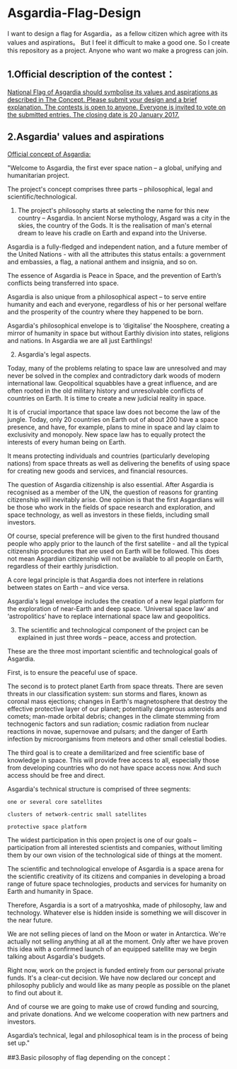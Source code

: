 # Asgardia-Flag-Design
I want to design a flag for Asgardia，as a fellow citizen which agree with its values and aspirations。
But I feel it difficult to make a good one.
So I create this repository as a project.
Anyone who want wo make a progress can join.

## 1.Official description of the contest：
[National Flag of Asgardia should symbolise its values and aspirations as described in The Concept.
Please submit your design and a brief explanation.
The contests is open to anyone. Everyone is invited to vote on the submitted entries.
The closing date is 20 January 2017.](https://asgardia.space/contest/flag)
## 2.Asgardia' values and aspirations
[Official concept of Asgardia:](https://asgardia.space/concept)

"Welcome to Asgardia, the first ever space nation – a global, unifying and humanitarian project.

The project's concept comprises three parts – philosophical, legal and scientific/technological.

1. The project's philosophy starts at selecting the name for this new country – Asgardia. In ancient Norse mythology, Asgard was a city in the skies, the country of the Gods. It is the realisation of man's eternal dream to leave his cradle on Earth and expand into the Universe.

Asgardia is a fully-fledged and independent nation, and a future member of the United Nations - with all the attributes this status entails: a government and embassies, a flag, a national anthem and insignia, and so on.

The essence of Asgardia is Peace in Space, and the prevention of Earth’s conflicts being transferred into space.

Asgardia is also unique from a philosophical aspect – to serve entire humanity and each and everyone, regardless of his or her personal welfare and the prosperity of the country where they happened to be born.

Asgardia's philosophical envelope is to ‘digitalise’ the Noosphere, creating a mirror of humanity in space but without Earthly division into states, religions and nations. In Asgardia we are all just Earthlings!

2. Asgardia's legal aspects.

Today, many of the problems relating to space law are unresolved and may never be solved in the complex and contradictory dark woods of modern international law. Geopolitical squabbles have a great influence, and are often rooted in the old military history and unresolvable conflicts of countries on Earth. It is time to create a new judicial reality in space.

It is of crucial importance that space law does not become the law of the jungle. Today, only 20 countries on Earth out of about 200 have a space presence, and have, for example, plans to mine in space and lay claim to exclusivity and monopoly. New space law has to equally protect the interests of every human being on Earth.

It means protecting individuals and countries (particularly developing nations) from space threats as well as delivering the benefits of using space for creating new goods and services, and financial resources.

The question of Asgardia citizenship is also essential. After Asgardia is recognised as a member of the UN, the question of reasons for granting citizenship will inevitably arise. One opinion is that the first Asgardians will be those who work in the fields of space research and exploration, and space technology, as well as investors in these fields, including small investors.

Of course, special preference will be given to the first hundred thousand people who apply prior to the launch of the first satellite - and all the typical citizenship procedures that are used on Earth will be followed. This does not mean Asgardian citizenship will not be available to all people on Earth, regardless of their earthly jurisdiction.

A core legal principle is that Asgardia does not interfere in relations between states on Earth – and vice versa.

Asgardia's legal envelope includes the creation of a new legal platform for the exploration of near-Earth and deep space. ‘Universal space law’ and ‘astropolitics’ have to replace international space law and geopolitics.

3. The scientific and technological component of the project can be explained in just three words – peace, access and protection.

These are the three most important scientific and technological goals of Asgardia.

First, is to ensure the peaceful use of space.

The second is to protect planet Earth from space threats. There are seven threats in our classification system: sun storms and flares, known as coronal mass ejections; changes in Earth's magnetosphere that destroy the effective protective layer of our planet; potentially dangerous asteroids and comets; man-made orbital debris; changes in the climate stemming from technogenic factors and sun radiation; cosmic radiation from nuclear reactions in novae, supernovae and pulsars; and the danger of Earth infection by microorganisms from meteors and other small celestial bodies.

The third goal is to create a demilitarized and free scientific base of knowledge in space. This will provide free access to all, especially those from developing countries who do not have space access now. And such access should be free and direct.

Asgardia's technical structure is comprised of three segments:

    one or several core satellites

    clusters of network-centric small satellites

    protective space platform

The widest participation in this open project is one of our goals – participation from all interested scientists and companies, without limiting them by our own vision of the technological side of things at the moment.

The scientific and technological envelope of Asgardia is a space arena for the scientific creativity of its citizens and companies in developing a broad range of future space technologies, products and services for humanity on Earth and humanity in Space.

Therefore, Asgardia is a sort of a matryoshka, made of philosophy, law and technology. Whatever else is hidden inside is something we will discover in the near future.

We are not selling pieces of land on the Moon or water in Antarctica. We're actually not selling anything at all at the moment. Only after we have proven this idea with a confirmed launch of an equipped satellite may we begin talking about Asgardia's budgets.

Right now, work on the project is funded entirely from our personal private funds. It's a clear-cut decision. We have now declared our concept and philosophy publicly and would like as many people as possible on the planet to find out about it.

And of course we are going to make use of crowd funding and sourcing, and private donations. And we welcome cooperation with new partners and investors.

Asgardia’s technical, legal and philosophical team is in the process of being set up."

##3.Basic pilosophy of flag depending on the concept：
